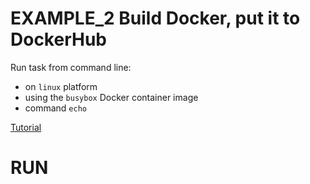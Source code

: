 # EXAMPLE_2 Build Docker, put it to DockerHub

Run task from command line:
  - on `linux` platform
  - using the `busybox` Docker container image
  - command `echo`

[Tutorial](http://concoursetutorial.com/miscellaneous/docker-images/)
  
  
# RUN




























